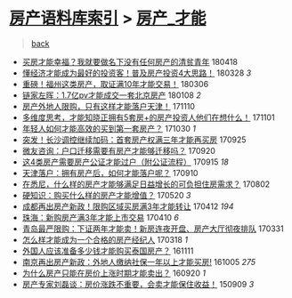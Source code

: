 [房产语料库索引](../../README.md)  > [房产_才能](房产_才能.md)
====
> [back](../README.md)

- [买房才能幸福？我就要做名下没有任何房产的清贫青年](http://jkwz.applinzi.com/ittc/7093343380207830026.html#%E4%B9%B0%E6%88%BF%E6%89%8D%E8%83%BD%E5%B9%B8%E7%A6%8F%EF%BC%9F%E6%88%91%E5%B0%B1%E8%A6%81%E5%81%9A%E5%90%8D%E4%B8%8B%E6%B2%A1%E6%9C%89%E4%BB%BB%E4%BD%95%E6%88%BF%E4%BA%A7%E7%9A%84%E6%B8%85%E8%B4%AB%E9%9D%92%E5%B9%B4) 180418  
- [懂经济才能成为最好的投资客！普及房产投资4大思路！](http://jkwz.applinzi.com/ittc/7085458530230600715.html#%E6%87%82%E7%BB%8F%E6%B5%8E%E6%89%8D%E8%83%BD%E6%88%90%E4%B8%BA%E6%9C%80%E5%A5%BD%E7%9A%84%E6%8A%95%E8%B5%84%E5%AE%A2%EF%BC%81%E6%99%AE%E5%8F%8A%E6%88%BF%E4%BA%A7%E6%8A%95%E8%B5%844%E5%A4%A7%E6%80%9D%E8%B7%AF%EF%BC%81) 180328 *3* 
- [重磅！福州这类房产，取证满10年才能交易！](http://jkwz.applinzi.com/ittc/7077155160256414736.html#%E9%87%8D%E7%A3%85%EF%BC%81%E7%A6%8F%E5%B7%9E%E8%BF%99%E7%B1%BB%E6%88%BF%E4%BA%A7%EF%BC%8C%E5%8F%96%E8%AF%81%E6%BB%A110%E5%B9%B4%E6%89%8D%E8%83%BD%E4%BA%A4%E6%98%93%EF%BC%81) 180306  
- [链家左晖：1.7亿pv才能成交一套北京房产](http://jkwz.applinzi.com/ittc/7056286463132435467.html#%E9%93%BE%E5%AE%B6%E5%B7%A6%E6%99%96%EF%BC%9A1.7%E4%BA%BFpv%E6%89%8D%E8%83%BD%E6%88%90%E4%BA%A4%E4%B8%80%E5%A5%97%E5%8C%97%E4%BA%AC%E6%88%BF%E4%BA%A7) 180108 *2* 
- [房产外地人限购，只有这样才能落户天津！](http://jkwz.applinzi.com/ittc/7034330592785728529.html#%E6%88%BF%E4%BA%A7%E5%A4%96%E5%9C%B0%E4%BA%BA%E9%99%90%E8%B4%AD%EF%BC%8C%E5%8F%AA%E6%9C%89%E8%BF%99%E6%A0%B7%E6%89%8D%E8%83%BD%E8%90%BD%E6%88%B7%E5%A4%A9%E6%B4%A5%EF%BC%81) 171110  
- [多维度思考，才能知晓正拥有5套房+的房产投资人他们在想什么！](http://jkwz.applinzi.com/ittc/7030997157442749457.html#%E5%A4%9A%E7%BB%B4%E5%BA%A6%E6%80%9D%E8%80%83%EF%BC%8C%E6%89%8D%E8%83%BD%E7%9F%A5%E6%99%93%E6%AD%A3%E6%8B%A5%E6%9C%895%E5%A5%97%E6%88%BF%2B%E7%9A%84%E6%88%BF%E4%BA%A7%E6%8A%95%E8%B5%84%E4%BA%BA%E4%BB%96%E4%BB%AC%E5%9C%A8%E6%83%B3%E4%BB%80%E4%B9%88%EF%BC%81) 171101  
- [年轻人如何才能高效的买到第一套房产？](http://jkwz.applinzi.com/ittc/7030188756815053841.html#%E5%B9%B4%E8%BD%BB%E4%BA%BA%E5%A6%82%E4%BD%95%E6%89%8D%E8%83%BD%E9%AB%98%E6%95%88%E7%9A%84%E4%B9%B0%E5%88%B0%E7%AC%AC%E4%B8%80%E5%A5%97%E6%88%BF%E4%BA%A7%EF%BC%9F) 171030 *1* 
- [突发！长沙调控继续加码：首套房产权满三年才能再买房](http://jkwz.applinzi.com/ittc/7017222502487688209.html#%E7%AA%81%E5%8F%91%EF%BC%81%E9%95%BF%E6%B2%99%E8%B0%83%E6%8E%A7%E7%BB%A7%E7%BB%AD%E5%8A%A0%E7%A0%81%EF%BC%9A%E9%A6%96%E5%A5%97%E6%88%BF%E4%BA%A7%E6%9D%83%E6%BB%A1%E4%B8%89%E5%B9%B4%E6%89%8D%E8%83%BD%E5%86%8D%E4%B9%B0%E6%88%BF) 170925  
- [微友咨询：户口迁移需要有房产才能够迁移吗？](http://jkwz.applinzi.com/ittc/7015349606450463761.html#%E5%BE%AE%E5%8F%8B%E5%92%A8%E8%AF%A2%EF%BC%9A%E6%88%B7%E5%8F%A3%E8%BF%81%E7%A7%BB%E9%9C%80%E8%A6%81%E6%9C%89%E6%88%BF%E4%BA%A7%E6%89%8D%E8%83%BD%E5%A4%9F%E8%BF%81%E7%A7%BB%E5%90%97%EF%BC%9F) 170920  
- [这4类房产需要房产公证才能过户（附公证流程）](http://jkwz.applinzi.com/ittc/7013486911866536977.html#%E8%BF%994%E7%B1%BB%E6%88%BF%E4%BA%A7%E9%9C%80%E8%A6%81%E6%88%BF%E4%BA%A7%E5%85%AC%E8%AF%81%E6%89%8D%E8%83%BD%E8%BF%87%E6%88%B7%EF%BC%88%E9%99%84%E5%85%AC%E8%AF%81%E6%B5%81%E7%A8%8B%EF%BC%89) 170915 *18* 
- [天津落户：拥有房产后，如何才能落户呢？](http://jkwz.applinzi.com/ittc/7011792665862210577.html#%E5%A4%A9%E6%B4%A5%E8%90%BD%E6%88%B7%EF%BC%9A%E6%8B%A5%E6%9C%89%E6%88%BF%E4%BA%A7%E5%90%8E%EF%BC%8C%E5%A6%82%E4%BD%95%E6%89%8D%E8%83%BD%E8%90%BD%E6%88%B7%E5%91%A2%EF%BC%9F) 170910  
- [在悉尼，什么样的房产才能够满足日益增长的可负担住房需求？](http://jkwz.applinzi.com/ittc/6997220836053107729.html#%E5%9C%A8%E6%82%89%E5%B0%BC%EF%BC%8C%E4%BB%80%E4%B9%88%E6%A0%B7%E7%9A%84%E6%88%BF%E4%BA%A7%E6%89%8D%E8%83%BD%E5%A4%9F%E6%BB%A1%E8%B6%B3%E6%97%A5%E7%9B%8A%E5%A2%9E%E9%95%BF%E7%9A%84%E5%8F%AF%E8%B4%9F%E6%8B%85%E4%BD%8F%E6%88%BF%E9%9C%80%E6%B1%82%EF%BC%9F) 170802  
- [硬知识：购买什么样的房产才能增值？](http://jkwz.applinzi.com/ittc/6969781024354468869.html#%E7%A1%AC%E7%9F%A5%E8%AF%86%EF%BC%9A%E8%B4%AD%E4%B9%B0%E4%BB%80%E4%B9%88%E6%A0%B7%E7%9A%84%E6%88%BF%E4%BA%A7%E6%89%8D%E8%83%BD%E5%A2%9E%E5%80%BC%EF%BC%9F) 170520 *3* 
- [成都再出房产新政！限购区域买房满3年才能转让](http://jkwz.applinzi.com/ittc/6955643318003303429.html#%E6%88%90%E9%83%BD%E5%86%8D%E5%87%BA%E6%88%BF%E4%BA%A7%E6%96%B0%E6%94%BF%EF%BC%81%E9%99%90%E8%B4%AD%E5%8C%BA%E5%9F%9F%E4%B9%B0%E6%88%BF%E6%BB%A13%E5%B9%B4%E6%89%8D%E8%83%BD%E8%BD%AC%E8%AE%A9) 170412 *194* 
- [珠海：新购房产满3年才能上市交易](http://jkwz.applinzi.com/ittc/6954474812096381957.html#%E7%8F%A0%E6%B5%B7%EF%BC%9A%E6%96%B0%E8%B4%AD%E6%88%BF%E4%BA%A7%E6%BB%A13%E5%B9%B4%E6%89%8D%E8%83%BD%E4%B8%8A%E5%B8%82%E4%BA%A4%E6%98%93) 170410 *6* 
- [青岛最严限购：下证两年才能卖！新房连夜开盘、房产大厅彻夜排队](http://jkwz.applinzi.com/ittc/6951149685539603460.html#%E9%9D%92%E5%B2%9B%E6%9C%80%E4%B8%A5%E9%99%90%E8%B4%AD%EF%BC%9A%E4%B8%8B%E8%AF%81%E4%B8%A4%E5%B9%B4%E6%89%8D%E8%83%BD%E5%8D%96%EF%BC%81%E6%96%B0%E6%88%BF%E8%BF%9E%E5%A4%9C%E5%BC%80%E7%9B%98%E3%80%81%E6%88%BF%E4%BA%A7%E5%A4%A7%E5%8E%85%E5%BD%BB%E5%A4%9C%E6%8E%92%E9%98%9F) 170331  
- [怎么样才能成为一个合格的房产经纪人](http://jkwz.applinzi.com/ittc/6946499541057668101.html#%E6%80%8E%E4%B9%88%E6%A0%B7%E6%89%8D%E8%83%BD%E6%88%90%E4%B8%BA%E4%B8%80%E4%B8%AA%E5%90%88%E6%A0%BC%E7%9A%84%E6%88%BF%E4%BA%A7%E7%BB%8F%E7%BA%AA%E4%BA%BA) 170318 *1* 
- [外国人应该准备多少钱才能购买泰国房产？](http://jkwz.applinzi.com/ittc/6899212452134126596.html#%E5%A4%96%E5%9B%BD%E4%BA%BA%E5%BA%94%E8%AF%A5%E5%87%86%E5%A4%87%E5%A4%9A%E5%B0%91%E9%92%B1%E6%89%8D%E8%83%BD%E8%B4%AD%E4%B9%B0%E6%B3%B0%E5%9B%BD%E6%88%BF%E4%BA%A7%EF%BC%9F) 161111  
- [南京再出房产新政：外地人缴纳社保一年以上才能买房!](http://jkwz.applinzi.com/ittc/6885592911294497796.html#%E5%8D%97%E4%BA%AC%E5%86%8D%E5%87%BA%E6%88%BF%E4%BA%A7%E6%96%B0%E6%94%BF%EF%BC%9A%E5%A4%96%E5%9C%B0%E4%BA%BA%E7%BC%B4%E7%BA%B3%E7%A4%BE%E4%BF%9D%E4%B8%80%E5%B9%B4%E4%BB%A5%E4%B8%8A%E6%89%8D%E8%83%BD%E4%B9%B0%E6%88%BF%21) 161005 *275* 
- [为什么房产只能在房价上涨时期才能卖出？](http://jkwz.applinzi.com/ittc/6879964645787436037.html#%E4%B8%BA%E4%BB%80%E4%B9%88%E6%88%BF%E4%BA%A7%E5%8F%AA%E8%83%BD%E5%9C%A8%E6%88%BF%E4%BB%B7%E4%B8%8A%E6%B6%A8%E6%97%B6%E6%9C%9F%E6%89%8D%E8%83%BD%E5%8D%96%E5%87%BA%EF%BC%9F) 160920 *1* 
- [房产专家刘磊谈：房价涨跌不重要，会卖才能保住收益！](http://jkwz.applinzi.com/ittc/6739974358523216901.html#%E6%88%BF%E4%BA%A7%E4%B8%93%E5%AE%B6%E5%88%98%E7%A3%8A%E8%B0%88%EF%BC%9A%E6%88%BF%E4%BB%B7%E6%B6%A8%E8%B7%8C%E4%B8%8D%E9%87%8D%E8%A6%81%EF%BC%8C%E4%BC%9A%E5%8D%96%E6%89%8D%E8%83%BD%E4%BF%9D%E4%BD%8F%E6%94%B6%E7%9B%8A%EF%BC%81) 150909 *3* 
